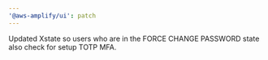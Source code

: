 ```yaml
---
'@aws-amplify/ui': patch
---
```


Updated Xstate so users who are in the FORCE CHANGE PASSWORD state also check for setup TOTP MFA.
